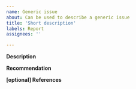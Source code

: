 ```yaml
---
name: Generic issue
about: Can be used to describe a generic issue
title: 'Short description'
labels: Report
assignees: ''

---
```


**Description**

**Recommendation**

**[optional] References**
